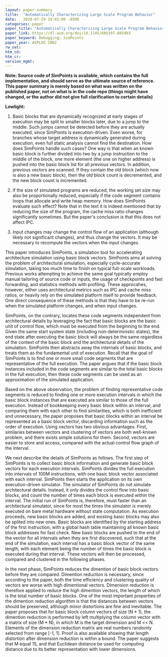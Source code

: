 ```yaml
---
layout: paper-summary
title:  "Automatically Characterizing Large Scale Program Behavior"
date:   2020-07-29 18:02:00 -0500
categories: paper
paper_title: "Automatically Characterizing Large Scale Program Behavior"
paper_link: https://dl.acm.org/doi/10.1145/605397.605403
paper_keyword: Debugging; SimPoints
paper_year: ASPLOS 2002
rw_set:
htm_cd:
htm_cr:
version_mgmt:
---
```


**Note: Source code of SimPoints is available, which contains the full implementation, and should serve as the ultimate
source of reference. This paper summary is merely based on what was written on the published paper, not on what is in
the code repo (things might have changed, or the author did not give full clarification to certain details)**

**Lowlight:**

1. Basic blocks that are dynamically recognized at early stages of execution may be split to smaller blocks later, due 
   to a jump to the middle. Such jumps cannot be detected before they are actually executed, since SimPoints is 
   execution-driven. Even worse, for branches whose target address is dynamically generated during execution, even
   full static analysis cannot find the destination.
   How does SimPoints handle such cases?
   One way is that when an known basic block is further divided into two by a jump instruction to the middle of the 
   block, one more element (the one on higher address) is pushed into the basic block list for all previous vectors.
   In addition, previous vectors are scanned. If they contain the old block (which now is also a new basic block),
   then the old block count is decremented, and the new block count is incremented.

2. If the size of simulated programs are reduced, the working set size may also be proportionally reduced, especially
   if the code segment contains loops that allocate and write heap memory. How does SimPoints evaluate such effect?
   Note that in the text it is indeed mentioned that by reducing the size of the program, the cache miss ratio 
   changes significantly sometimes. But the paper's conclusion is that this does not affect IPC.

3. Input changes may change the control flow of an application (although likely not significant changes), and thus 
   change the vectors. It may be necessary to recompute the vectors when the input changes.

This paper introduces SimPoints, a simulation tool for accelerating architecture simulation using basic block vectors.
SimPoints aims at solving the problem of architectural simulation, especially cycle-accurate simulation, taking too much 
time to finish on typical full-scale workloads. 
Previous works attempting to achieve the same goal typically employ manual tailoring of source code or inputs, the usage
of checkpoints and fast forwarding, and statistics methods with profiling. 
These approcahes, however, either uses architectural metrics such as IPC and cache miss ratios, or heavily rely on the 
simulated platform itself to provide feedback. One direct consequence of these methods is that they have to be re-run
when the simulated platform changes, and when input changes. 

SimPoints, on the contrary, locates these code segments independent from architectural details by leveraging the fact 
that basic blocks are the basic unit of control flow, which must be executed from the beginning to the end. 
Given the same start system state (including non-deterministic states), the end state after executing the 
basic block will always be the same regardless of the context of the basic block and the architectural details of the 
simulation. SimPoints then abstracts away the internals of basic blocks, and treats them as the fundamental unit of execution.
Recall that the goal of SimPoints is to find one or more small code segments that are representative of the full execution.
The paper argues that if the basic block instances included in the code segments are similar to the total basic blocks
in the full execution, then these code segments can be used as an approximation of the simulated application.

Based on the above observation, the problem of finding representative code segments is reduced to finding one or more 
execution intervals in which the basic block instances that are executed are similar to those of the full execution.
Instead of bookkeeping every basic block within an interval, and comparing them with each other to find similarities,
which is both inefficient and unnecessary, the paper proposes that basic blocks within an interval be represented as 
a basic block vector, discarding information such as the order of execution.
Using vectors has two obvious advantages. First, similaries between vectors and clustering of vectors are both well-known
problem, and there exists simple solutions for them. Second, vectors are easier to store and access, compared with the
actual control flow graph of the interval.

We next describe the details of SimPoints as follows. The first step of SimPoints is to collect basic block information
and generate basic block vectors for each execution intervals. SimPoints divides the full execution into intervals of 
100M instructions, with one basic block vector associated with each interval. SimPoints then starts the application on 
its own execution-driven simulator. The simulator of SimPoints do not simulate architectural details. Instead, it only 
divides the control flow into basic blocks, and count the number of times each block is executed within the interval.
The initial run of SimPoints is, therefore, must faster than an architectural simulator, since for most the times the
simulator is merely executed on bare metal hardware without state computation.
As execution proceeds, new basic blocks are added, and existing basic blocks may also be splited into new ones.
Basic blocks are identified by the starting address of the first instruction, with a global hash table maintaining
all known basic block addresses for fast check.
New basic blocks are pushed to the end of the vector for all intervals when they are first discovered, such that at the
end of the simulation, each interval has a basic block vector of the same length, with each element being the number of
times the basic block is executed during that interval. These vectors will then be processed, compared and clustered 
in the following phases.

In the next phase, SimPoints reduces the dimention of basic block vectors before they are compared. Dimention reduction
is necessary, since according to the paper, both the time efficiency and clustering quality of vectors are worse with
high dimentional vectors. Dimension reduction is therefore applied to reduce the high dimention vectors, the length of
which is the total number of basic blocks. One of the most important properties of the dimention reduction algorithm
is that the distances between vectors should be preserved, although minor distortions are fine and inevitable.
The paper proposes that for basic block column vectors of size (N * 1), the dimention reduction is performed by left
multiplying the column vector with a matrix of size (M * N), in which M is the target dimension and M << N. 
Elements of the dimension reduction matrix are real numbers randomly selected from range [-1, 1]. Proof is also available
showing that length distortion after dimension reduction is within a bound. The paper suggests that M equal 15, and that
Euclidean distance be used for computing distance due to its better representation with lower dimensions.


